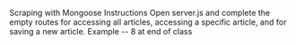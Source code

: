 Scraping with Mongoose
Instructions
Open server.js and complete the empty routes for accessing all articles, accessing a specific article, and for saving a new article.
Example -- 8 at end of class
